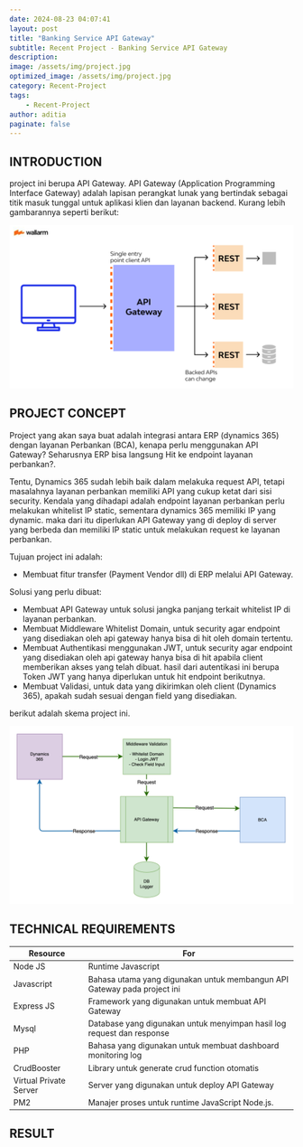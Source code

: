 ```yaml
---
date: 2024-08-23 04:07:41
layout: post
title: "Banking Service API Gateway"
subtitle: Recent Project - Banking Service API Gateway
description:
image: /assets/img/project.jpg
optimized_image: /assets/img/project.jpg
category: Recent-Project
tags:
    - Recent-Project
author: aditia
paginate: false
---
```

## INTRODUCTION

project ini berupa API Gateway. API Gateway (Application Programming Interface Gateway) adalah lapisan perangkat lunak yang bertindak sebagai titik masuk tunggal untuk aplikasi klien dan layanan backend. Kurang lebih gambarannya seperti berikut:

<img src="/assets/img/post/api_gateway.png" alt="API Gateway" width="700">


## PROJECT CONCEPT

Project yang akan saya buat adalah integrasi antara ERP (dynamics 365) dengan layanan Perbankan (BCA), kenapa perlu menggunakan API Gateway? Seharusnya ERP bisa langsung Hit ke endpoint layanan perbankan?.

Tentu, Dynamics 365 sudah lebih baik dalam melakuka request API, tetapi masalahnya layanan perbankan memiliki API yang cukup ketat dari sisi security. Kendala yang dihadapi adalah endpoint layanan perbankan perlu melakukan whitelist IP static, sementara dynamics 365 memiliki IP yang dynamic. maka dari itu diperlukan API Gateway yang di deploy di server yang berbeda dan memiliki IP static untuk melakukan request ke layanan perbankan.

Tujuan project ini adalah:
- Membuat fitur transfer (Payment Vendor dll) di ERP melalui API Gateway.

Solusi yang perlu dibuat:
- Membuat API Gateway untuk solusi jangka panjang terkait whitelist IP di layanan perbankan.
- Membuat Middleware Whitelist Domain, untuk security agar endpoint yang disediakan oleh api gateway hanya bisa di hit oleh domain tertentu.
- Membuat Authentikasi menggunakan JWT, untuk security agar endpoint yang disediakan oleh api gateway hanya bisa di hit apabila client memberikan akses yang telah dibuat. hasil dari autentikasi ini berupa Token JWT yang hanya diperlukan untuk hit endpoint berikutnya.
- Membuat Validasi, untuk data yang dikirimkan oleh client (Dynamics 365), apakah sudah sesuai dengan field yang disediakan.

berikut adalah skema project ini.

<img src="/assets/img/post/project_api_banking.png" alt="API Gateway" width="700">



## TECHNICAL REQUIREMENTS
<!-- Aenean lacinia bibendum nulla sed consectetur. Lorem ipsum dolor sit amet, consectetur adipiscing elit. -->
<table>
  <thead>
    <tr>
      <th>Resource</th>
      <th>For</th>
    </tr>
  </thead>
  <tbody>
    <tr>
      <td>Node JS</td>
      <td>Runtime Javascript</td>
    </tr>
    <tr>
      <td>Javascript</td>
      <td>Bahasa utama yang digunakan untuk membangun API Gateway pada project ini</td>
    </tr>
    <tr>
      <td>Express JS</td>
      <td>Framework yang digunakan untuk membuat API Gateway</td>
    </tr>
    <tr>
      <td>Mysql</td>
      <td>Database yang digunakan untuk menyimpan hasil log request dan response</td>
    </tr>
    <tr>
      <td>PHP</td>
      <td>Bahasa yang digunakan untuk membuat dashboard monitoring log</td>
    </tr>
    <tr>
      <td>CrudBooster</td>
      <td>Library untuk generate crud function otomatis</td>
    </tr>
    <tr>
      <td>Virtual Private Server</td>
      <td>Server yang digunakan untuk deploy API Gateway</td>
    </tr>
    <tr>
      <td>PM2</td>
      <td>Manajer proses untuk runtime JavaScript Node.js.</td>
    </tr>
  </tbody>
</table>


## RESULT
